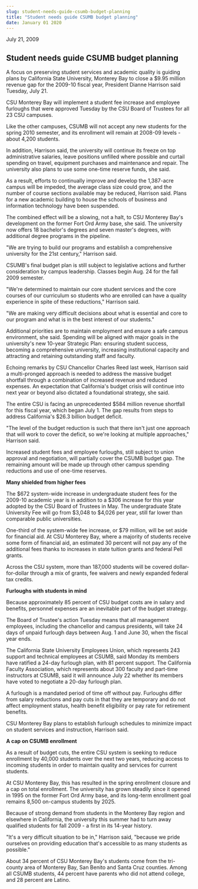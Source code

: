 ```yaml
---
slug: student-needs-guide-csumb-budget-planning
title: "Student needs guide CSUMB budget planning"
date: January 01 2020
---
```


<p>July 21, 2009
</p><h2>Student needs guide CSUMB budget planning</h2><p>A focus on preserving student services and academic quality is guiding plans by California State University, Monterey Bay to close a $9.95 million revenue gap for the 2009-10 fiscal year, President Dianne Harrison said Tuesday, July 21.
</p><p>CSU Monterey Bay will implement a student fee increase and employee furloughs that were approved Tuesday by the CSU Board of Trustees for all 23 CSU campuses.
</p><p>Like the other campuses, CSUMB will not accept any new students for the spring 2010 semester, and its enrollment will remain at 2008-09 levels - about 4,200 students.
</p><p>In addition, Harrison said, the university will continue its freeze on top administrative salaries, leave positions unfilled where possible and curtail spending on travel, equipment purchases and maintenance and repair. The university also plans to use some one-time reserve funds, she said.
</p><p>As a result, efforts to continually improve and develop the 1,387-acre campus will be impeded, the average class size could grow, and the number of course sections available may be reduced, Harrison said. Plans for a new academic building to house the schools of business and information technology have been suspended.
</p><p>The combined effect will be a slowing, not a halt, to CSU Monterey Bay's development on the former Fort Ord Army base, she said. The university now offers 18 bachelor's degrees and seven master's degrees, with additional degree programs in the pipeline.
</p><p>"We are trying to build our programs and establish a comprehensive university for the 21st century," Harrison said.
</p><p>CSUMB's final budget plan is still subject to legislative actions and further consideration by campus leadership. Classes begin Aug. 24 for the fall 2009 semester.
</p><p>"We're determined to maintain our core student services and the core courses of our curriculum so students who are enrolled can have a quality experience in spite of these reductions," Harrison said.
</p><p>"We are making very difficult decisions about what is essential and core to our program and what is in the best interest of our students."
</p><p>Additional priorities are to maintain employment and ensure a safe campus environment, she said. Spending will be aligned with major goals in the university's new 10-year Strategic Plan: ensuring student success, becoming a comprehensive university, increasing institutional capacity and attracting and retaining outstanding staff and faculty.
</p><p>Echoing remarks by CSU Chancellor Charles Reed last week, Harrison said a multi-pronged approach is needed to address the massive budget shortfall through a combination of increased revenue and reduced expenses. An expectation that California's budget crisis will continue into next year or beyond also dictated a foundational strategy, she said.
</p><p>The entire CSU is facing an unprecedented $584 million revenue shortfall for this fiscal year, which began July 1. The gap results from steps to address California's $26.3 billion budget deficit.
</p><p>"The level of the budget reduction is such that there isn't just one approach that will work to cover the deficit, so we're looking at multiple approaches," Harrison said.
</p><p>Increased student fees and employee furloughs, still subject to union approval and negotiation, will partially cover the CSUMB budget gap. The remaining amount will be made up through other campus spending reductions and use of one-time reserves.
</p><p><strong>Many shielded from higher fees</strong>
</p><p>The $672 system-wide increase in undergraduate student fees for the 2009-10 academic year is in addition to a $306 increase for this year adopted by the CSU Board of Trustees in May. The undergraduate State University Fee will go from $3,048 to $4,026 per year, still far lower than comparable public universities.
</p><p>One-third of the system-wide fee increase, or $79 million, will be set aside for financial aid. At CSU Monterey Bay, where a majority of students receive some form of financial aid, an estimated 30 percent will not pay any of the additional fees thanks to increases in state tuition grants and federal Pell grants.
</p><p>Across the CSU system, more than 187,000 students will be covered dollar-for-dollar through a mix of grants, fee waivers and newly expanded federal tax credits.
</p><p><strong>Furloughs with students in mind</strong>
</p><p>Because approximately 85 percent of CSU budget costs are in salary and benefits, personnel expenses are an inevitable part of the budget strategy.
</p><p>The Board of Trustee's action Tuesday means that all management employees, including the chancellor and campus presidents, will take 24 days of unpaid furlough days between Aug. 1 and June 30, when the fiscal year ends.
</p><p>The California State University Employees Union, which represents 243 support and technical employees at CSUMB, said Monday its members have ratified a 24-day furlough plan, with 81 percent support. The California Faculty Association, which represents about 300 faculty and part-time instructors at CSUMB, said it will announce July 22 whether its members have voted to negotiate a 20-day furlough plan.
</p><p>A furlough is a mandated period of time off without pay. Furloughs differ from salary reductions and pay cuts in that they are temporary and do not affect employment status, health benefit eligibility or pay rate for retirement benefits.
</p><p>CSU Monterey Bay plans to establish furlough schedules to minimize impact on student services and instruction, Harrison said.
</p><p><strong>A cap on CSUMB enrollment</strong>
</p><p>As a result of budget cuts, the entire CSU system is seeking to reduce enrollment by 40,000 students over the next two years, reducing access to incoming students in order to maintain quality and services for current students.
</p><p>At CSU Monterey Bay, this has resulted in the spring enrollment closure and a cap on total enrollment. The university has grown steadily since it opened in 1995 on the former Fort Ord Army base, and its long-term enrollment goal remains 8,500 on-campus students by 2025.
</p><p>Because of strong demand from students in the Monterey Bay region and elsewhere in California, the university this summer had to turn away qualified students for fall 2009 - a first in its 14-year history.
</p><p>"It's a very difficult situation to be in," Harrison said, "because we pride ourselves on providing education that's accessible to as many students as possible."
</p><p>About 34 percent of CSU Monterey Bay's students come from the tri-county area of Monterey Bay, San Benito and Santa Cruz counties. Among all CSUMB students, 44 percent have parents who did not attend college, and 28 percent are Latino.
</p>
